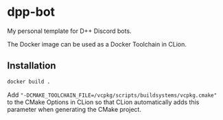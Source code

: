 # dpp-bot

My personal template for D++ Discord bots.

The Docker image can be used as a Docker Toolchain in CLion.

## Installation

```bash
docker build .
```

Add `"-DCMAKE_TOOLCHAIN_FILE=/vcpkg/scripts/buildsystems/vcpkg.cmake"` to the CMake Options in CLion so that CLion automatically adds this parameter when generating the CMake project.

